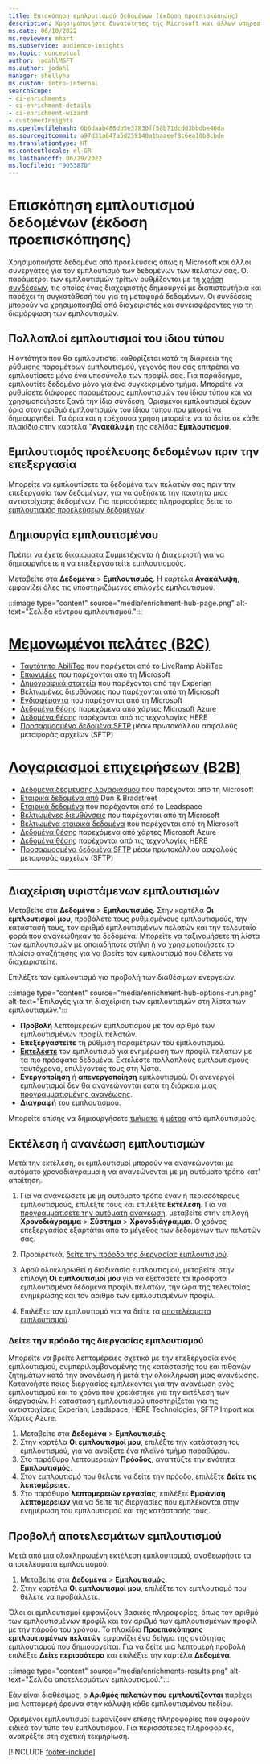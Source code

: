 ```yaml
---
title: Επισκόπηση εμπλουτισμού δεδομένων (έκδοση προεπισκόπησης)
description: Χρησιμοποιήστε δυνατότητες της Microsoft και άλλων υπηρεσιών τρίτων για να εμπλουτίσετε τα δεδομένα των πελατών σας.
ms.date: 06/10/2022
ms.reviewer: mhart
ms.subservice: audience-insights
ms.topic: conceptual
author: jodahlMSFT
ms.author: jodahl
manager: shellyha
ms.custom: intro-internal
searchScope:
- ci-enrichments
- ci-enrichment-details
- ci-enrichment-wizard
- customerInsights
ms.openlocfilehash: 6b6daab480db5e37830ff58b71dcdd3bbdbe46da
ms.sourcegitcommit: a97d31a647a5d259140a1baaeef8c6ea10b8cbde
ms.translationtype: HT
ms.contentlocale: el-GR
ms.lasthandoff: 06/29/2022
ms.locfileid: "9053870"
---
```

# <a name="data-enrichment-preview-overview"></a>Επισκόπηση εμπλουτισμού δεδομένων (έκδοση προεπισκόπησης)

Χρησιμοποιήστε δεδομένα από προελεύσεις όπως η Microsoft και άλλοι συνεργάτες για τον εμπλουτισμό των δεδομένων των πελατών σας. Οι παράμετροι των εμπλουτισμών τρίτων ρυθμίζονται με τη [χρήση συνδέσεων](connections.md), τις οποίες ένας διαχειριστής δημιουργεί με διαπιστευτήρια και παρέχει τη συγκατάθεσή του για τη μεταφορά δεδομένων. Οι συνδέσεις μπορούν να χρησιμοποιηθεί από διαχειριστές και συνεισφέροντες για τη διαμόρφωση των εμπλουτισμών.  

## <a name="multiple-enrichments-of-the-same-type"></a>Πολλαπλοί εμπλουτισμοί του ίδιου τύπου

Η οντότητα που θα εμπλουτιστεί καθορίζεται κατά τη διάρκεια της ρύθμισης παραμέτρων εμπλουτισμού, γεγονός που σας επιτρέπει να εμπλουτίσετε μόνο ένα υποσύνολο των προφίλ σας. Για παράδειγμα, εμπλουτίτε δεδομένα μόνο για ένα συγκεκριμένο τμήμα. Μπορείτε να ρυθμίσετε διάφορες παραμέτρους εμπλουτισμών του ίδιου τύπου και να χρησιμοποιήσετε ξανά την ίδια σύνδεση. Ορισμένοι εμπλουτισμοί έχουν όρια στον αριθμό εμπλουτισμών του ίδιου τύπου που μπορεί να δημιουργηθεί. Τα όρια και η τρέχουσα χρήση μπορείτε να τα δείτε σε κάθε πλακίδιο στην καρτέλα "**Ανακάλυψη** της σελίδας **Εμπλουτισμού**.

## <a name="enrich-data-sources-before-unification"></a>Εμπλουτισμός προέλευσης δεδομένων πριν την επεξεργασία

Μπορείτε να εμπλουτίσετε τα δεδομένα των πελατών σας πριν την επεξεργασία των δεδομένων, για να αυξήσετε την ποιότητα μιας αντιστοίχισης δεδομένων. Για περισσότερες πληροφορίες δείτε το [εμπλουτισμός προελεύσεων δεδομένων](data-sources-enrichment.md).

## <a name="create-an-enrichment"></a>Δημιουργία εμπλουτισμένου

Πρέπει να έχετε [δικαιώματα](permissions.md) Συμμετέχοντα ή Διαχειριστή για να δημιουργήσετε ή να επεξεργαστείτε εμπλουτισμούς.

Μεταβείτε στα **Δεδομένα** > **Εμπλουτισμός**. Η καρτέλα **Ανακάλυψη**, εμφανίζει όλες τις υποστηριζόμενες επιλογές εμπλουτισμού.

:::image type="content" source="media/enrichment-hub-page.png" alt-text="Σελίδα κέντρου εμπλουτισμού.":::

# <a name="individual-consumers-b-to-c"></a>[Μεμονωμένοι πελάτες (B2C)](#tab/b2c)

- [Ταυτότητα AbiliTec](enrichment-liveramp.md) που παρέχεται από το LiveRamp AbiliTec
- [Επωνυμίες](enrichment-microsoft.md) που παρέχονται από τη Microsoft
- [Δημογραφικά στοιχεία](enrichment-experian.md) που παρέχονται από την Experian
- [Βελτιωμένες διευθύνσεις](enrichment-enhanced-addresses.md) που παρέχονται από τη Microsoft
- [Ενδιαφέροντα](enrichment-microsoft.md) που παρέχονται από τη Microsoft
- [Δεδομένα θέσης](enrichment-azure-maps.md) παρεχόμενα από χάρτες Microsoft Azure
- [Δεδομένα θέσης](enrichment-here.md) παρέχονται από τις τεχνολογίες HERE
- [Προσαρμοσμένα δεδομένα SFTP](enrichment-SFTP-custom-import.md) μέσω πρωτοκόλλου ασφαλούς μεταφοράς αρχείων (SFTP)

# <a name="business-accounts-b-to-b"></a>[Λογαριασμοί επιχειρήσεων (B2B)](#tab/b2b)

- [Δεδομένα δέσμευσης λογαριασμού](enrichment-office.md) που παρέχονται από τη Microsoft
- [Εταιρικά δεδομένα από](enrichment-dnb.md) Dun & Bradstreet
- [Εταιρικά δεδομένα](enrichment-leadspace.md) που παρέχονται από το Leadspace
- [Βελτιωμένες διευθύνσεις](enrichment-enhanced-addresses.md) που παρέχονται από τη Microsoft
- [Βελτιωμένα εταιρικά δεδομένα](enrichment-enhanced-company-data.md) που παρέχονται από τη Microsoft
- [Δεδομένα θέσης](enrichment-azure-maps.md) παρεχόμενα από χάρτες Microsoft Azure
- [Δεδομένα θέσης](enrichment-here.md) παρέχονται από τις τεχνολογίες HERE
- [Προσαρμοσμένα δεδομένα SFTP](enrichment-SFTP-custom-import.md) μέσω πρωτοκόλλου ασφαλούς μεταφοράς αρχείων (SFTP)

---

## <a name="manage-existing-enrichments"></a>Διαχείριση υφιστάμενων εμπλουτισμών

Μεταβείτε στα **Δεδομένα** > **Εμπλουτισμός**. Στην καρτέλα **Οι εμπλουτισμοί μου**, προβάλετε τους ρυθμισμένους εμπλουτισμούς, την κατάστασή τους, τον αριθμό εμπλουτισμένων πελατών και την τελευταία φορά που ανανεώθηκαν τα δεδομένα. Μπορείτε να ταξινομήσετε τη λίστα των εμπλουτισμών με οποιαδήποτε στήλη ή να χρησιμοποιήσετε το πλαίσιο αναζήτησης για να βρείτε τον εμπλουτισμό που θέλετε να διαχειριστείτε.

Επιλέξτε τον εμπλουτισμό για προβολή των διαθέσιμων ενεργειών.

:::image type="content" source="media/enrichment-hub-options-run.png" alt-text="Επιλογές για τη διαχείριση των εμπλουτισμών στη λίστα των εμπλουτισμών.":::

- **Προβολή** λεπτομερειών εμπλουτισμού με τον αριθμό των εμπλουτισμένων προφίλ πελατών.
- **Επεξεργαστείτε** τη ρύθμιση παραμέτρων του εμπλουτισμού.
- [**Εκτελέστε**](#run-or-refresh-enrichments) τον εμπλουτισμό για ενημέρωση των προφίλ πελατών με τα πιο πρόσφατα δεδομένα. Εκτελέστε πολλαπλούς εμπλουτισμούς ταυτόχρονα, επιλέγοντάς τους στη λίστα.
- **Ενεργοποίηση** ή **απενεργοποίηση** εμπλουτισμού. Οι ανενεργοί εμπλουτισμοί δεν θα ανανεώνονται κατά τη διάρκεια μιας [προγραμματισμένης ανανέωσης](system.md#schedule-tab).
- **Διαγραφή** του εμπλουτισμού.

Μπορείτε επίσης να δημιουργήσετε [τμήματα](segments.md) ή [μέτρα](measures.md) από εμπλουτισμούς.

## <a name="run-or-refresh-enrichments"></a>Εκτέλεση ή ανανέωση εμπλουτισμών

Μετά την εκτέλεση, οι εμπλουτισμοί μπορούν να ανανεώνονται με αυτόματο χρονοδιάγραμμα ή να ανανεώνονται με μη αυτόματο τρόπο κατ' απαίτηση.

1. Για να ανανεώσετε με μη αυτόματο τρόπο έναν ή περισσότερους εμπλουτισμούς, επιλέξτε τους και επιλέξτε **Εκτέλεση**. Για να [προγραμματίσετε την αυτόματη ανανέωση](system.md#schedule-tab), μεταβείτε στην επιλογή **Χρονοδιάγραμμα** > **Σύστημα** > **Χρονοδιάγραμμα**. Ο χρόνος επεξεργασίας εξαρτάται από το μέγεθος των δεδομένων των πελατών σας.

1. Προαιρετικά, [δείτε την πρόοδο της διεργασίας εμπλουτισμού](#see-the-progress-of-the-enrichment-process).

1. Αφού ολοκληρωθεί η διαδικασία εμπλουτισμού, μεταβείτε στην επιλογή **Οι εμπλουτισμοί μου** για να εξετάσετε τα πρόσφατα εμπλουτισμένα δεδομένα προφίλ πελατών, την ώρα της τελευταίας ενημέρωσης και τον αριθμό των εμπλουτισμένων προφίλ.

1. Επιλέξτε τον εμπλουτισμό για να δείτε τα [αποτελέσματα εμπλουτισμού](#view-enrichment-results).

### <a name="see-the-progress-of-the-enrichment-process"></a>Δείτε την πρόοδο της διεργασίας εμπλουτισμού

Μπορείτε να βρείτε λεπτομέρειες σχετικά με την επεξεργασία ενός εμπλουτισμού, συμπεριλαμβανομένης της κατάστασής του και πιθανών ζητημάτων κατά την ανανέωση ή μετά την ολοκλήρωση μιας ανανέωσης. Κατανοήστε ποιες διεργασίες εμπλέκονται για την ανανέωση ενός εμπλουτισμού και το χρόνο που χρειάστηκε για την εκτέλεση των διεργασιών. Η κατάσταση εμπλουτισμού υποστηρίζεται για τις αντιστοιχίσεις Experian, Leadspace, HERE Technologies, SFTP Import και Χάρτες Azure.

1. Μεταβείτε στα **Δεδομένα** > **Εμπλουτισμός**.
1. Στην καρτέλα **Οι εμπλουτισμοί μου**, επιλέξτε την κατάσταση του εμπλουτισμού, για να ανοίξετε ένα πλαϊνό τμήμα παραθύρου.
1. Στο παράθυρο λεπτομερειών **Πρόοδος**, αναπτύξτε την ενότητα **Εμπλουτισμός**.
1. Στον εμπλουτισμό που θέλετε να δείτε την πρόοδο, επιλέξτε **Δείτε τις λεπτομέρειες**.
1. Στο παράθυρο **λεπτομερειών εργασίας**, επιλέξτε **Εμφάνιση λεπτομερειών** για να δείτε τις διεργασίες που εμπλέκονται στην ενημέρωση του εμπλουτισμού και της κατάστασής τους.

## <a name="view-enrichment-results"></a>Προβολή αποτελεσμάτων εμπλουτισμού

Μετά από μια ολοκληρωμένη εκτέλεση εμπλουτισμού, αναθεωρήστε τα αποτελέσματα εμπλουτισμού.

1. Μεταβείτε στα **Δεδομένα** > **Εμπλουτισμός**.
1. Στην καρτέλα **Οι εμπλουτισμοί μου**, επιλέξτε τον εμπλουτισμό που θέλετε να προβάλλετε.

Όλοι οι εμπλουτισμοί εμφανίζουν βασικές πληροφορίες, όπως τον αριθμό των εμπλουτισμένων προφίλ και τον αριθμό των εμπλουτισμένων προφίλ με την πάροδο του χρόνου. Το πλακίδιο **Προεπισκόπησης εμπλουτισμένων πελατών** εμφανίζει ένα δείγμα της οντότητας εμπλουτισμού που δημιουργείται. Για να δείτε μια λεπτομερή προβολή επιλέξτε **Δείτε περισσότερα** και επιλέξτε την καρτέλα **Δεδομένα**.

:::image type="content" source="media/enrichments-results.png" alt-text="Σελίδα αποτελεσμάτων εμπλουτισμού.":::

Εάν είναι διαθέσιμος, ο **Αριθμός πελατών που εμπλουτίζονται** παρέχει μια λεπτομερή έρευνα στην κάλυψη κάθε εμπλουτισμένου πεδίου.

Ορισμένοι εμπλουτισμοί εμφανίζουν επίσης πληροφορίες που αφορούν ειδικά τον τύπο του εμπλουτισμού. Για περισσότερες πληροφορίες, ανατρέξτε στη σχετική τεκμηρίωση.

[!INCLUDE [footer-include](includes/footer-banner.md)]
